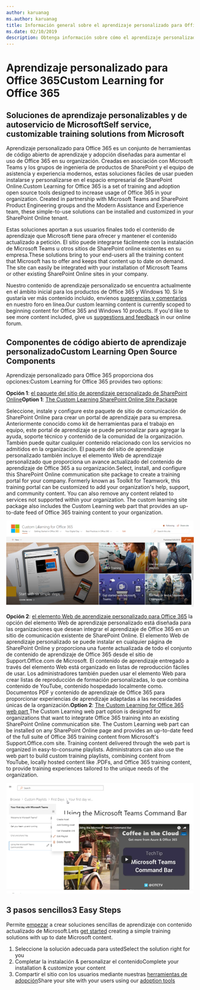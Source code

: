```yaml
---
author: karuanag
ms.author: karuanag
title: Información general sobre el aprendizaje personalizado para Office 365 solución de código abierto
ms.date: 02/10/2019
description: Obtenga información sobre cómo el aprendizaje personalizado de Office 365 puede acelerar el uso y la adopción de Office 365 en su organización. Nuestras soluciones incluyen un elemento web personalizado de SharePoint Online y un moderno sitio de aprendizaje de comunicaciones de SharePoint Online que se aprovisiona fácilmente en el inquilino de Office 365.
---
```


# <a name="custom-learning-for-office-365"></a><span data-ttu-id="01ca0-104">Aprendizaje personalizado para Office 365</span><span class="sxs-lookup"><span data-stu-id="01ca0-104">Custom Learning for Office 365</span></span>

## <a name="self-service-customizable-training-solutions-from-microsoft"></a><span data-ttu-id="01ca0-105">Soluciones de aprendizaje personalizables y de autoservicio de Microsoft</span><span class="sxs-lookup"><span data-stu-id="01ca0-105">Self service, customizable training solutions from Microsoft</span></span>

<span data-ttu-id="01ca0-p102">Aprendizaje personalizado para Office 365 es un conjunto de herramientas de código abierto de aprendizaje y adopción diseñadas para aumentar el uso de Office 365 en su organización. Creadas en asociación con Microsoft Teams y los grupos de ingeniería de productos de SharePoint y el equipo de asistencia y experiencia modernos, estas soluciones fáciles de usar pueden instalarse y personalizarse en el espacio empresarial de SharePoint Online.</span><span class="sxs-lookup"><span data-stu-id="01ca0-p102">Custom Learning for Office 365 is a set of training and adoption open source tools designed to increase usage of Office 365 in your organization. Created in partnership with Microsoft Teams and SharePoint Product Engineering groups and the Modern Assistance and Experience team, these simple-to-use solutions can be installed and customized in your SharePoint Online tenant.</span></span> 

<span data-ttu-id="01ca0-p103">Estas soluciones aportan a sus usuarios finales todo el contenido de aprendizaje que Microsoft tiene para ofrecer y mantener el contenido actualizado a petición.  El sitio puede integrarse fácilmente con la instalación de Microsoft Teams u otros sitios de SharePoint online existentes en su empresa.</span><span class="sxs-lookup"><span data-stu-id="01ca0-p103">These solutions bring to your end-users all the training content that Microsoft has to offer and keeps that content up to date on demand.  The site can easily be integrated with your installation of Microsoft Teams or other existing SharePoint Online sites in your company.</span></span>

<span data-ttu-id="01ca0-p104">Nuestro contenido de aprendizaje personalizado se encuentra actualmente en el ámbito inicial para los productos de Office 365 y Windows 10.  Si le gustaría ver más contenido incluido, envíenos [sugerencias y comentarios](feedback.md) en nuestro foro en línea.</span><span class="sxs-lookup"><span data-stu-id="01ca0-p104">Our custom learning content is currently scoped to beginning content for Office 365 and Windows 10 products.  If you'd like to see more content included, give us [suggestions and feedback](feedback.md) in our online forum.</span></span>  

## <a name="custom-learning-open-source-components"></a><span data-ttu-id="01ca0-112">Componentes de código abierto de aprendizaje personalizado</span><span class="sxs-lookup"><span data-stu-id="01ca0-112">Custom Learning Open Source Components</span></span>

<span data-ttu-id="01ca0-113">Aprendizaje personalizado para Office 365 proporciona dos opciones:</span><span class="sxs-lookup"><span data-stu-id="01ca0-113">Custom Learning for Office 365 provides two options:</span></span> 

<span data-ttu-id="01ca0-114">**Opción 1**: [el paquete del sitio de aprendizaje personalizado de SharePoint Online](installsitepackage.md)</span><span class="sxs-lookup"><span data-stu-id="01ca0-114">**Option 1**: [The Custom Learning SharePoint Online Site Package](installsitepackage.md)</span></span>

<span data-ttu-id="01ca0-p105">Seleccione, instale y configure este paquete de sitio de comunicación de SharePoint Online para crear un portal de aprendizaje para su empresa. Anteriormente conocido como kit de herramientas para el trabajo en equipo, este portal de aprendizaje se puede personalizar para agregar la ayuda, soporte técnico y contenido de la comunidad de la organización. También puede quitar cualquier contenido relacionado con los servicios no admitidos en la organización. El paquete del sitio de aprendizaje personalizado también incluye el elemento Web de aprendizaje personalizado que proporciona un avance actualizado del contenido de aprendizaje de Office 365 a su organización.</span><span class="sxs-lookup"><span data-stu-id="01ca0-p105">Select, install, and configure this SharePoint Online communication site package to create a training portal for your company. Formerly known as Toolkit for Teamwork, this training portal can be customized to add your organization's help, support, and community content. You can also remove any content related to services not supported within your organization. The custom learning site package also includes the Custom Learning web part that provides an up-to-date feed of Office 365 training content to your organization.</span></span> 

![Aprendizaje personalizado para la experiencia del sitio de Office 365](media/clo365homepage.png)

<span data-ttu-id="01ca0-p106">**Opción 2**: [el elemento Web de aprendizaje personalizado para Office 365](installwebpart.md) la opción del elemento Web de aprendizaje personalizado está diseñada para las organizaciones que desean integrar el aprendizaje de Office 365 en un sitio de comunicación existente de SharePoint Online. El elemento Web de aprendizaje personalizado se puede instalar en cualquier página de SharePoint Online y proporciona una fuente actualizada de todo el conjunto de contenido de aprendizaje de Office 365 desde el sitio de Support.Office.com de Microsoft. El contenido de aprendizaje entregado a través del elemento Web está organizado en listas de reproducción fáciles de usar. Los administradores también pueden usar el elemento Web para crear listas de reproducción de formación personalizadas, lo que combina contenido de YouTube, contenido hospedado localmente como. Documentos PDF y contenido de aprendizaje de Office 365 para proporcionar experiencias de aprendizaje adaptadas a las necesidades únicas de la organización.</span><span class="sxs-lookup"><span data-stu-id="01ca0-p106">**Option 2**: [The Custom Learning for Office 365 web part ](installwebpart.md) The Custom Learning web part option is designed for organizations that want to integrate Office 365 training into an existing SharePoint Online communication site. The Custom Learning web part can be installed on any SharePoint Online page and provides an up-to-date feed of the full suite of Office 365 training content from Microsoft's Support.Office.com site. Training content delivered through the web part is organized in easy-to-consume playlists. Administrators can also use the web part to build custom training playlists, combining content from YouTube, locally hosted content like .PDFs, and Office 365 training content, to provide training experiences tailored to the unique needs of the organization.</span></span>

![Elemento Web de aprendizaje personalizado para Office 365](media/clo365customplaylist.png)

## <a name="3-easy-steps"></a><span data-ttu-id="01ca0-125">3 pasos sencillos</span><span class="sxs-lookup"><span data-stu-id="01ca0-125">3 Easy Steps</span></span>

<span data-ttu-id="01ca0-126">Permite [empezar](prereqs.md) a crear soluciones sencillas de aprendizaje con contenido actualizado de Microsoft.</span><span class="sxs-lookup"><span data-stu-id="01ca0-126">Lets [get started](prereqs.md) creating a simple training solutions with up to date Microsoft content.</span></span>

1. <span data-ttu-id="01ca0-127">Seleccione la solución adecuada para usted</span><span class="sxs-lookup"><span data-stu-id="01ca0-127">Select the solution right for you</span></span>
2. <span data-ttu-id="01ca0-128">Completar la instalación & personalizar el contenido</span><span class="sxs-lookup"><span data-stu-id="01ca0-128">Complete your installation & customize your content</span></span>
3. <span data-ttu-id="01ca0-129">Compartir el sitio con los usuarios mediante nuestras [herramientas de adopción](driveadoption.md)</span><span class="sxs-lookup"><span data-stu-id="01ca0-129">Share your site with your users using our [adoption tools](driveadoption.md)</span></span>
